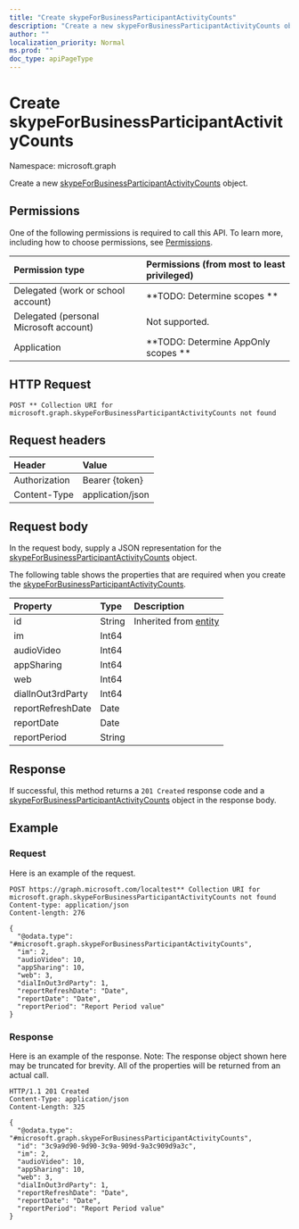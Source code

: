 ```yaml
---
title: "Create skypeForBusinessParticipantActivityCounts"
description: "Create a new skypeForBusinessParticipantActivityCounts object."
author: ""
localization_priority: Normal
ms.prod: ""
doc_type: apiPageType
---
```


# Create skypeForBusinessParticipantActivityCounts

Namespace: microsoft.graph

Create a new [skypeForBusinessParticipantActivityCounts](../resources/skypeforbusinessparticipantactivitycounts.md) object.

## Permissions
One of the following permissions is required to call this API. To learn more, including how to choose permissions, see [Permissions](/concepts/permissions-reference.md).

|Permission type|Permissions (from most to least privileged)|
|:---|:---|
|Delegated (work or school account)|**TODO: Determine scopes **|
|Delegated (personal Microsoft account)|Not supported.|
|Application|**TODO: Determine AppOnly scopes **|

## HTTP Request
<!-- {
  "blockType": "ignored"
}
-->
``` http
POST ** Collection URI for microsoft.graph.skypeForBusinessParticipantActivityCounts not found
```

## Request headers
|Header|Value|
|:---|:---|
|Authorization|Bearer {token}|
|Content-Type|application/json|

## Request body
In the request body, supply a JSON representation for the [skypeForBusinessParticipantActivityCounts](../resources/skypeforbusinessparticipantactivitycounts.md) object.

The following table shows the properties that are required when you create the [skypeForBusinessParticipantActivityCounts](../resources/skypeforbusinessparticipantactivitycounts.md).

|Property|Type|Description|
|:---|:---|:---|
|id|String| Inherited from [entity](../resources/entity.md)|
|im|Int64||
|audioVideo|Int64||
|appSharing|Int64||
|web|Int64||
|dialInOut3rdParty|Int64||
|reportRefreshDate|Date||
|reportDate|Date||
|reportPeriod|String||



## Response
If successful, this method returns a `201 Created` response code and a [skypeForBusinessParticipantActivityCounts](../resources/skypeforbusinessparticipantactivitycounts.md) object in the response body.

## Example

### Request
Here is an example of the request.
<!-- {
  "blockType": "request",
  "name": "create_skypeforbusinessparticipantactivitycounts_from_"
}
-->
``` http
POST https://graph.microsoft.com/localtest** Collection URI for microsoft.graph.skypeForBusinessParticipantActivityCounts not found
Content-type: application/json
Content-length: 276

{
  "@odata.type": "#microsoft.graph.skypeForBusinessParticipantActivityCounts",
  "im": 2,
  "audioVideo": 10,
  "appSharing": 10,
  "web": 3,
  "dialInOut3rdParty": 1,
  "reportRefreshDate": "Date",
  "reportDate": "Date",
  "reportPeriod": "Report Period value"
}
```

### Response
Here is an example of the response. Note: The response object shown here may be truncated for brevity. All of the properties will be returned from an actual call.
<!-- {
  "blockType": "response",
  "truncated": true,
  "@odata.type": "microsoft.graph.skypeforbusinessparticipantactivitycounts"
}
-->
``` http
HTTP/1.1 201 Created
Content-Type: application/json
Content-Length: 325

{
  "@odata.type": "#microsoft.graph.skypeForBusinessParticipantActivityCounts",
  "id": "3c9a9d90-9d90-3c9a-909d-9a3c909d9a3c",
  "im": 2,
  "audioVideo": 10,
  "appSharing": 10,
  "web": 3,
  "dialInOut3rdParty": 1,
  "reportRefreshDate": "Date",
  "reportDate": "Date",
  "reportPeriod": "Report Period value"
}
```

